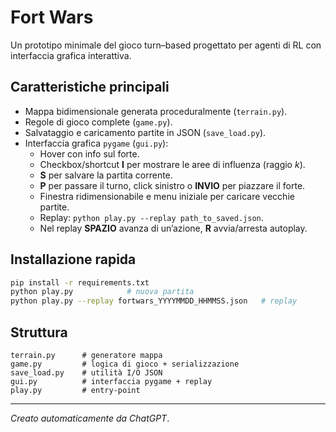 
# Fort Wars

Un prototipo minimale del gioco turn–based progettato per agenti di RL con interfaccia grafica interattiva.

## Caratteristiche principali
* Mappa bidimensionale generata proceduralmente (`terrain.py`).
* Regole di gioco complete (`game.py`).
* Salvataggio e caricamento partite in JSON (`save_load.py`).
* Interfaccia grafica `pygame` (`gui.py`):
  * Hover con info sul forte.
  * Checkbox/shortcut **I** per mostrare le aree di influenza (raggio *k*).
  * **S** per salvare la partita corrente.
  * **P** per passare il turno, click sinistro o **INVIO** per piazzare il forte.
  * Finestra ridimensionabile e menu iniziale per caricare vecchie partite.
  * Replay: `python play.py --replay path_to_saved.json`.
  * Nel replay **SPAZIO** avanza di un’azione, **R** avvia/arresta autoplay.

## Installazione rapida

```bash
pip install -r requirements.txt
python play.py            # nuova partita
python play.py --replay fortwars_YYYYMMDD_HHMMSS.json   # replay
```

## Struttura

```
terrain.py      # generatore mappa
game.py         # logica di gioco + serializzazione
save_load.py    # utilità I/O JSON
gui.py          # interfaccia pygame + replay
play.py         # entry‑point
```

---

*Creato automaticamente da ChatGPT*.
